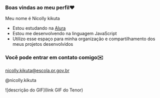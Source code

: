 ### Boas vindas ao meu perfil❤️

Meu nome é Nicolly kikuta

- Estou estudando na [Alura](https://www.alura.com.br)
- Estou me desenvolvendo na linguagem JavaScript
- Utilizo esse espaço para minha organização e compartilhamento dos meus projetos desenvolvidos

### Você pode entrar em contato comigo✉️

nicolly.kikuta@escola.pr.gov.br

@nicolly.kikuta

![descrição do GIF](link GIF do Tenor)
